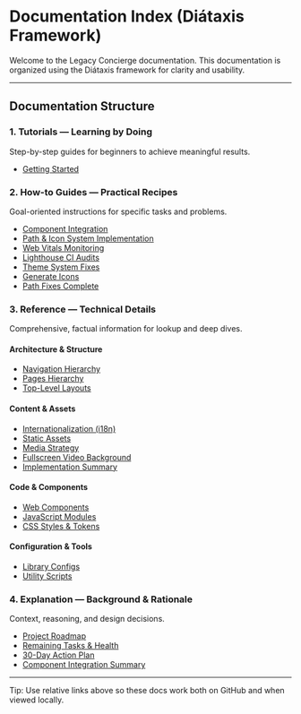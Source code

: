 # Documentation Index (Diátaxis Framework)

Welcome to the Legacy Concierge documentation. This documentation is organized using the Diátaxis framework for clarity and usability.

---

## Documentation Structure

### 1. Tutorials — Learning by Doing

Step-by-step guides for beginners to achieve meaningful results.

- [Getting Started](../tutorials/GETTING_STARTED.md)

### 2. How-to Guides — Practical Recipes

Goal-oriented instructions for specific tasks and problems.

- [Component Integration](../how-to-guides/COMPONENT_INTEGRATION.md)
- [Path & Icon System Implementation](../how-to-guides/PHASE_1_IMPLEMENTATION.md)
- [Web Vitals Monitoring](../how-to-guides/PHASE_2_WEB_VITALS.md)
- [Lighthouse CI Audits](../how-to-guides/PHASE_2_LIGHTHOUSE_CI.md)
- [Theme System Fixes](../how-to-guides/THEME_SYSTEM_FIXES.md)
- [Generate Icons](../how-to-guides/GENERATE_ICONS.md)
- [Path Fixes Complete](../how-to-guides/PATH_FIXES_COMPLETE.md)

### 3. Reference — Technical Details

Comprehensive, factual information for lookup and deep dives.

#### Architecture & Structure
- [Navigation Hierarchy](./NAV_HIERARCHY.md)
- [Pages Hierarchy](./PAGES_HIERARCHY.md)
- [Top-Level Layouts](./TOP_LEVEL_LAYOUTS.md)

#### Content & Assets
- [Internationalization (i18n)](./LOCALE_CONTENT.md)
- [Static Assets](./STATIC_ASSETS.md)
- [Media Strategy](./MEDIA_STRATEGY.md)
- [Fullscreen Video Background](./FULLSCREEN_VIDEO.md)
- [Implementation Summary](./IMPLEMENTATION.md)

#### Code & Components
- [Web Components](./PORTAL_VIEWS.md)
- [JavaScript Modules](./UTILITY_TOOLS.md)
- [CSS Styles & Tokens](./UI_TOKENS_CSS.md)

#### Configuration & Tools
- [Library Configs](./LIBRARY_CONFIGS.md)
- [Utility Scripts](./BIN_SCRIPTS.md)

### 4. Explanation — Background & Rationale

Context, reasoning, and design decisions.

- [Project Roadmap](../explanation/ROADMAP.md)
- [Remaining Tasks & Health](../explanation/REMAINING_TASKS.md)
- [30-Day Action Plan](../explanation/ACTION_PLAN_30_DAYS.md)
- [Component Integration Summary](../explanation/INTEGRATION_COMPLETE.md)

---

Tip: Use relative links above so these docs work both on GitHub and when viewed locally.
